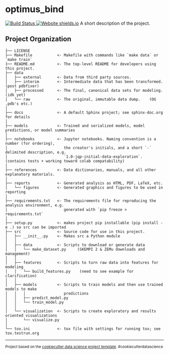 optimus_bind
========================
[![Build Status](https://travis-ci.org/tcardlab/optimus_bind_sample.png?branch=master)
](https://travis-ci.org/tcardlab/optimus_bind_sample)
[![Website shields.io](https://img.shields.io/website-up-down-green-red/http/domainName.io.svg)](http://shields.io/)
A short description of the project.

Project Organization
------------

    ├── LICENSE
    ├── Makefile           <- Makefile with commands like `make data` or `make train`
    ├── README.md          <- The top-level README for developers using this project.
    ├── data
    │   ├── external       <- Data from third party sources.
    │   ├── interim        <- Intermediate data that has been transformed.   (post pdbfixer)
    │   ├── processed      <- The final, canonical data sets for modeling.   (idk yet)
    │   └── raw            <- The original, immutable data dump.    (OG .pdb's etc.)
    │
    ├── docs               <- A default Sphinx project; see sphinx-doc.org for details
    │
    ├── models             <- Trained and serialized models, model predictions, or model summaries
    │
    ├── notebooks          <- Jupyter notebooks. Naming convention is a number (for ordering),
    │                         the creator's initials, and a short `-` delimited description, e.g.
    │                         `1.0-jqp-initial-data-exploration`.     (contains tests + working toward colab compatability)
    │
    ├── references         <- Data dictionaries, manuals, and all other explanatory materials.
    │
    ├── reports            <- Generated analysis as HTML, PDF, LaTeX, etc.
    │   └── figures        <- Generated graphics and figures to be used in reporting
    │
    ├── requirements.txt   <- The requirements file for reproducing the analysis environment, e.g.
    │                         generated with `pip freeze > requirements.txt`
    │
    ├── setup.py           <- makes project pip installable (pip install -e .) so src can be imported
    ├── src                <- Source code for use in this project.
    │   ├── __init__.py    <- Makes src a Python module
    │   │
    │   ├── data           <- Scripts to download or generate data
    │   │   └── make_dataset.py     (SKEMPI 2 & ZEMu downloads and management)
    │   │
    │   ├── features       <- Scripts to turn raw data into features for modeling
    │   │   └── build_features.py    (need to see example for clarification)
    │   │
    │   ├── models         <- Scripts to train models and then use trained models to make
    │   │   │                 predictions
    │   │   ├── predict_model.py
    │   │   └── train_model.py
    │   │
    │   └── visualization  <- Scripts to create exploratory and results oriented visualizations
    │       └── visualize.py
    │
    └── tox.ini            <- tox file with settings for running tox; see tox.testrun.org


--------

<p><small>Project based on the <a target="_blank" href="https://drivendata.github.io/cookiecutter-data-science/">cookiecutter data science project template</a>. #cookiecutterdatascience</small></p>
<!--stackedit_data:
eyJoaXN0b3J5IjpbMTg2MTQ5ODQ3OSwtMTg0NDgzOTIxOSw4MT
QxMzk2MDRdfQ==
-->